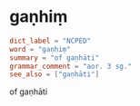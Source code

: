 # gaṇhiṃ

``` toml
dict_label = "NCPED"
word = "gaṇhiṃ"
summary = "of gaṇhāti"
grammar_comment = "aor. 3 sg."
see_also = ["gaṇhāti"]
```

of gaṇhāti

